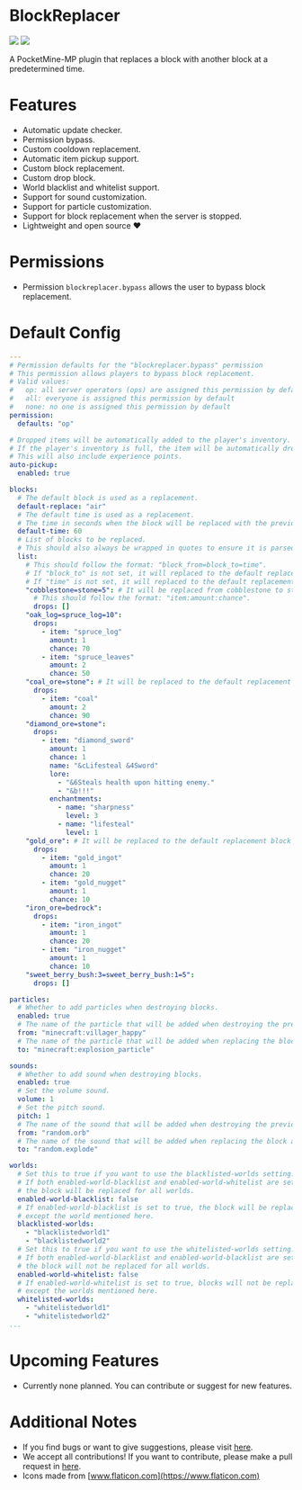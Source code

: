 # BlockReplacer

[![](https://poggit.pmmp.io/shield.state/BlockReplacer)](https://poggit.pmmp.io/p/BlockReplacer)
[![](https://poggit.pmmp.io/shield.dl.total/BlockReplacer)](https://poggit.pmmp.io/p/BlockReplacer)

A PocketMine-MP plugin that replaces a block with another block at a predetermined time.

# Features

- Automatic update checker.
- Permission bypass.
- Custom cooldown replacement.
- Automatic item pickup support.
- Custom block replacement.
- Custom drop block.
- World blacklist and whitelist support.
- Support for sound customization.
- Support for particle customization.
- Support for block replacement when the server is stopped.
- Lightweight and open source ❤️

# Permissions

- Permission `blockreplacer.bypass` allows the user to bypass block replacement.

# Default Config
```yaml
---
# Permission defaults for the "blockreplacer.bypass" permission
# This permission allows players to bypass block replacement.
# Valid values:
#   op: all server operators (ops) are assigned this permission by default
#   all: everyone is assigned this permission by default
#   none: no one is assigned this permission by default
permission:
  defaults: "op"

# Dropped items will be automatically added to the player's inventory.
# If the player's inventory is full, the item will be automatically dropped near the player.
# This will also include experience points.
auto-pickup:
  enabled: true

blocks:
  # The default block is used as a replacement.
  default-replace: "air"
  # The default time is used as a replacement.
  # The time in seconds when the block will be replaced with the previous block.
  default-time: 60
  # List of blocks to be replaced.
  # This should also always be wrapped in quotes to ensure it is parsed correctly.
  list:
    # This should follow the format: "block_from=block_to=time".
    # If "block_to" is not set, it will replaced to the default replacement block.
    # If "time" is not set, it will replaced to the default replacement time.
    "cobblestone=stone=5": # It will be replaced from cobblestone to stone and will be replaced with the previous block within 5 seconds.
      # This should follow the format: "item:amount:chance".
      drops: []
    "oak_log=spruce_log=10":
      drops:
        - item: "spruce_log"
          amount: 1
          chance: 70
        - item: "spruce_leaves"
          amount: 2
          chance: 50
    "coal_ore=stone": # It will be replaced to the default replacement time.
      drops:
        - item: "coal"
          amount: 2
          chance: 90
    "diamond_ore=stone":
      drops:
        - item: "diamond_sword"
          amount: 1
          chance: 1
          name: "&cLifesteal &4Sword"
          lore:
            - "&6Steals health upon hitting enemy."
            - "&b!!!"
          enchantments:
            - name: "sharpness"
              level: 3
            - name: "lifesteal"
              level: 1
    "gold_ore": # It will be replaced to the default replacement block and default replacement time.
      drops:
        - item: "gold_ingot"
          amount: 1
          chance: 20
        - item: "gold_nugget"
          amount: 1
          chance: 10
    "iron_ore=bedrock":
      drops:
        - item: "iron_ingot"
          amount: 1
          chance: 20
        - item: "iron_nugget"
          amount: 1
          chance: 10
    "sweet_berry_bush:3=sweet_berry_bush:1=5":
      drops: []

particles:
  # Whether to add particles when destroying blocks.
  enabled: true
  # The name of the particle that will be added when destroying the previous block.
  from: "minecraft:villager_happy"
  # The name of the particle that will be added when replacing the block after it.
  to: "minecraft:explosion_particle"

sounds:
  # Whether to add sound when destroying blocks.
  enabled: true
  # Set the volume sound.
  volume: 1
  # Set the pitch sound.
  pitch: 1
  # The name of the sound that will be added when destroying the previous block.
  from: "random.orb"
  # The name of the sound that will be added when replacing the block after it.
  to: "random.explode"

worlds:
  # Set this to true if you want to use the blacklisted-worlds setting.
  # If both enabled-world-blacklist and enabled-world-whitelist are set to the same setting,
  # the block will be replaced for all worlds.
  enabled-world-blacklist: false
  # If enabled-world-blacklist is set to true, the block will be replaced for all worlds,
  # except the world mentioned here.
  blacklisted-worlds:
    - "blacklistedworld1"
    - "blacklistedworld2"
  # Set this to true if you want to use the whitelisted-worlds setting.
  # If both enabled-world-blacklist and enabled-world-blacklist are set to the same setting,
  # the block will not be replaced for all worlds.
  enabled-world-whitelist: false
  # If enabled-world-whitelist is set to true, blocks will not be replaced for all worlds,
  # except the worlds mentioned here.
  whitelisted-worlds:
    - "whitelistedworld1"
    - "whitelistedworld2"
...

```

# Upcoming Features

- Currently none planned. You can contribute or suggest for new features.

# Additional Notes

- If you find bugs or want to give suggestions, please visit [here](https://github.com/AIPTU/BlockReplacer/issues).
- We accept all contributions! If you want to contribute, please make a pull request in [here](https://github.com/AIPTU/BlockReplacer/pulls).
- Icons made from [www.flaticon.com](https://www.flaticon.com)
